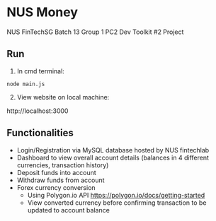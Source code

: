# NUS Money
NUS FinTechSG Batch 13 Group 1 PC2 Dev Toolkit #2 Project 

## Run

1. In cmd terminal: 


```
node main.js
```

2. View website on local machine: 

http://localhost:3000


## Functionalities

* Login/Registration via MySQL database hosted by NUS fintechlab 
* Dashboard to view overall account details (balances in 4 different currencies, transaction history)
* Deposit funds into account 
* Withdraw funds from account
* Forex currency conversion
  * Using Polygon.io API https://polygon.io/docs/getting-started
  * View converted currency before confirming transaction to be updated to account balance
